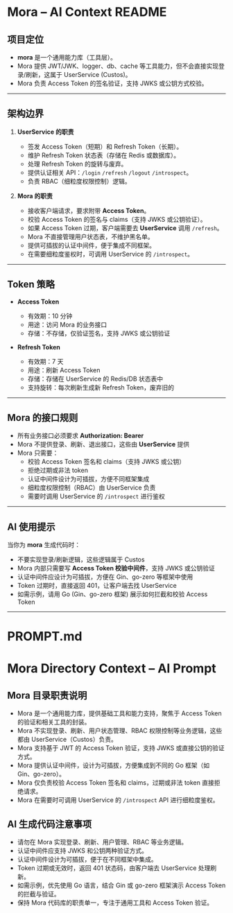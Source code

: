 # Mora – AI Context README

## 项目定位
- **mora** 是一个通用能力库（工具层）。  
- Mora 提供 JWT/JWK、logger、db、cache 等工具能力，但不会直接实现登录/刷新，这属于 UserService (Custos)。  
- Mora 负责 Access Token 的签名验证，支持 JWKS 或公钥方式校验。  

---

## 架构边界
1. **UserService 的职责**  
   - 签发 Access Token（短期）和 Refresh Token（长期）。  
   - 维护 Refresh Token 状态表（存储在 Redis 或数据库）。  
   - 处理 Refresh Token 的旋转与废弃。  
   - 提供认证相关 API：`/login` `/refresh` `/logout` `/introspect`。  
   - 负责 RBAC（细粒度权限控制）逻辑。  

2. **Mora 的职责**  
   - 接收客户端请求，要求附带 **Access Token**。  
   - 校验 Access Token 的签名与 claims（支持 JWKS 或公钥验证）。  
   - 如果 Access Token 过期，客户端需要去 **UserService** 调用 `/refresh`。  
   - Mora 不直接管理用户状态表，不维护黑名单。  
   - 提供可插拔的认证中间件，便于集成不同框架。  
   - 在需要细粒度鉴权时，可调用 UserService 的 `/introspect`。  

---

## Token 策略
- **Access Token**  
  - 有效期：10 分钟  
  - 用途：访问 Mora 的业务接口  
  - 存储：不存储，仅验证签名，支持 JWKS 或公钥验证  

- **Refresh Token**  
  - 有效期：7 天  
  - 用途：刷新 Access Token  
  - 存储：存储在 UserService 的 Redis/DB 状态表中  
  - 支持旋转：每次刷新生成新 Refresh Token，废弃旧的  

---

## Mora 的接口规则
- 所有业务接口必须要求 **Authorization: Bearer <AccessToken>**  
- Mora 不提供登录、刷新、退出接口，这些由 **UserService** 提供  
- Mora 只需要：  
  - 校验 Access Token 签名和 claims（支持 JWKS 或公钥）  
  - 拒绝过期或非法 token  
  - 认证中间件设计为可插拔，方便不同框架集成  
  - 细粒度权限控制（RBAC）由 UserService 负责  
  - 需要时调用 UserService 的 `/introspect` 进行鉴权  

---

## AI 使用提示
当你为 **mora** 生成代码时：  
- 不要实现登录/刷新逻辑，这些逻辑属于 Custos  
- Mora 内部只需要写 **Access Token 校验中间件**，支持 JWKS 或公钥验证  
- 认证中间件应设计为可插拔，方便在 Gin、go-zero 等框架中使用  
- Token 过期时，直接返回 401，让客户端去找 UserService  
- 如需示例，请用 Go (Gin、go-zero 框架) 展示如何拦截和校验 Access Token  

---

# PROMPT.md

# Mora Directory Context – AI Prompt

## Mora 目录职责说明

- Mora 是一个通用能力库，提供基础工具和能力支持，聚焦于 Access Token 的验证和相关工具的封装。  
- Mora 不实现登录、刷新、用户状态管理、RBAC 权限控制等业务逻辑，这些都由 UserService（Custos）负责。  
- Mora 支持基于 JWT 的 Access Token 验证，支持 JWKS 或直接公钥的验证方式。  
- Mora 提供认证中间件，设计为可插拔，方便集成到不同的 Go 框架（如 Gin、go-zero）。  
- Mora 仅负责校验 Access Token 签名和 claims，过期或非法 token 直接拒绝请求。  
- Mora 在需要时可调用 UserService 的 `/introspect` API 进行细粒度鉴权。  

## AI 生成代码注意事项

- 请勿在 Mora 实现登录、刷新、用户管理、RBAC 等业务逻辑。  
- 认证中间件应支持 JWKS 和公钥两种验证方式。  
- 认证中间件设计为可插拔，便于在不同框架中集成。  
- Token 过期或无效时，返回 401 状态码，由客户端去 UserService 处理刷新。  
- 如需示例，优先使用 Go 语言，结合 Gin 或 go-zero 框架演示 Access Token 的拦截与验证。  
- 保持 Mora 代码库的职责单一，专注于通用工具和 Access Token 验证。
